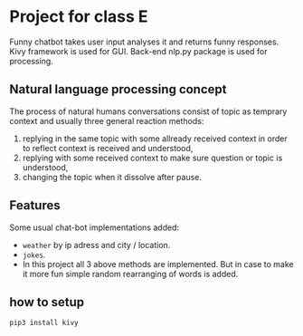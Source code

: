 # Project for class E
Funny chatbot takes user input analyses it and returns funny responses. Kivy framework is used for GUI. Back-end nlp.py package is used for processing.
## Natural language processing concept
The process of natural humans conversations consist of topic as temprary context and usually three general reaction methods:
1. replying in the same topic with some allready received context in order to reflect context is received and understood,
2. replying with some received context to make sure question or topic is understood,
3. changing the topic when it dissolve after pause.
## Features
Some usual chat-bot implementations added:
- `weather` by ip adress and city / location.
- `jokes`.
- In this project all 3 above methods are implemented. But in case to make it more fun simple random rearranging of words is added.
## how to setup
`pip3 install kivy`
